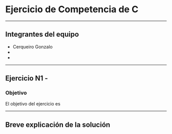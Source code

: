 # Ejercicio de Competencia de C

---

## Integrantes del equipo

- Cerqueiro Gonzalo
- 
- 

---

## Ejercicio N1 - 

### Objetivo

El objetivo del ejercicio es

---

## Breve explicación de la solución


